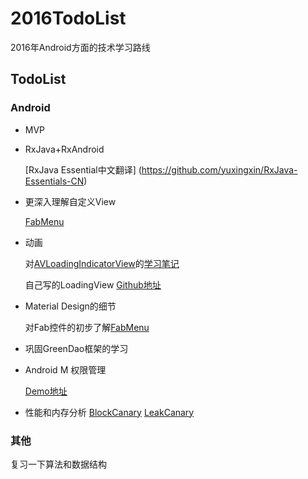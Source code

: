 # 2016TodoList
2016年Android方面的技术学习路线

## TodoList
### Android
* MVP
 
* RxJava+RxAndroid
 
  [RxJava Essential中文翻译] (https://github.com/yuxingxin/RxJava-Essentials-CN)
 
* 更深入理解自定义View

  [FabMenu](https://github.com/basti-shi031/FloatActionButtonMenu/tree/master)
 
* 动画

  对[AVLoadingIndicatorView](https://github.com/81813780/AVLoadingIndicatorView)的[学习笔记](https://github.com/basti-shi031/AnimationLoadingView)

  自己写的LoadingView [Github地址](https://github.com/basti-shi031/PacmanLoadingView)
 
* Material Design的细节

  对Fab控件的初步了解[FabMenu](https://github.com/basti-shi031/FloatActionButtonMenu/tree/master)
 
* 巩固GreenDao框架的学习

* Android M 权限管理 

  [Demo地址](https://github.com/basti-shi031/PermissionsSample/blob/master/notes.md)

* 性能和内存分析
  [BlockCanary](https://github.com/moduth/blockcanary)
  [LeakCanary](https://github.com/square/leakcanary)
 
### 其他
复习一下算法和数据结构
